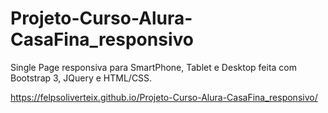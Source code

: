 # Projeto-Curso-Alura-CasaFina_responsivo


Single Page responsiva para SmartPhone, Tablet e Desktop feita com Bootstrap 3, JQuery e HTML/CSS.

https://felpsoliverteix.github.io/Projeto-Curso-Alura-CasaFina_responsivo/
